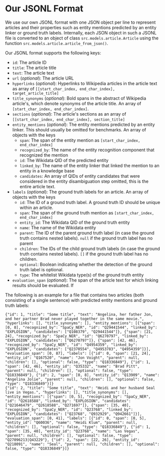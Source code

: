 # Our JSONL Format

We use our own JSONL format with one JSON object per line to represent articles and their properties such as
 entity mentions predicted by an entity linker or ground truth labels. Internally, each JSON object in such a JSONL
 file is converted to an object of class `src.models.article.Article` using the function 
 `src.models.article.article_from_json()`. 

Our JSONL format supports the following keys:
- `id`: The article ID
- `title`: The article title
- `text`: The article text
- `url` (*optional*): The article URL
- `hyperlinks` (*optional*): Hyperlinks to Wikipedia articles in the article text as array of
 `[[start_char_index, end_char_index], target_article_title]` 
- `title_synonyms` (*optional*): Bold spans in the abstract of Wikipedia article's, which denote synonyms of the
 article title. An array of `[start_char_index, end_char_index]`.
- `sections` (*optional*): The article's sections as an array of `[[start_char_index, end_char_index], section_title]`
- `entity_mentions` (*optional*): The entity mentions predicted by an entity linker. This should usually be omitted for
 benchmarks. An array of objects with the keys
    - `span`: The span of the entity mention as `[start_char_index, end_char_index]`
    - `recognized_by`: The name of the entity recognition component that recognized the mention
    - `id`: The Wikidata QID of the predicted entity
    - `linked_by`: The name of the entity linker that linked the mention to an entity in a knowledge base
    - `candidates`: An array of QIDs of entity candidates that were considered in the entity disambiguation step
 omitted, this is the entire article text.
- `labels` (*optional*): The ground truth labels for an article. An array of objects with the keys
    - `id`: The ID of a ground truth label. A ground truth ID should be unique within an article.
    - `span`: The span of the ground truth mention as `[start_char_index, end_char_index]`
    - `entity_id`: The Wikidata QID of the ground truth entity
    - `name`: The name of the Wikidata entity
    - `parent`: The ID of the parent ground truth label (in case the ground truth contains nested labels). `null` if the
     ground truth label has no parent
    - `children`: The IDs of the child ground truth labels (in case the ground truth contains nested labels). `[]` if
     the ground truth label has no children.
    - `optional`: Boolean indicating whether the detection of the ground truth label is optional.
    - `type`: The whitelist Wikidata type(s) of the ground truth entity
- `evaluation_span` (*optional*): The span of the article text for which linking results should be evaluated. If

The following is an example for a file that contains two articles (both consisting of a single sentence) with predicted
 entity mentions and ground truth labels:

    {"id": 1, "title": "Some title", "text": "Angelina, her father Jon, and her partner Brad never played together in the same movie.", "hyperlinks": [], "title_synonyms": [], "entity_mentions": [{"span": [0, 8], "recognized_by": "SpaCy_NER", "id": "Q29441544", "linked_by": "EXPLOSION", "candidates": ["Q108379", "Q29441544"]}, {"span": [21, 24], "recognized_by": "SpaCy_NER", "id": "Q6270797", "linked_by": "EXPLOSION", "candidates": ["Q6270797"]}, {"span": [42, 46], "recognized_by": "SpaCy_NER", "id": "Q4954359", "linked_by": "EXPLOSION", "candidates": ["Q2370554", "Q4953783", "Q4954359"]}], "evaluation_span": [0, 87], "labels": [{"id": 0, "span": [21, 24], "entity_id": "Q167520", "name": "Jon Voight", "parent": null, "children": [], "optional": false, "type": "Q18336849"}, {"id": 1, "span": [42, 46], "entity_id": "Q35332", "name": "Brad Pitt", "parent": null, "children": [], "optional": false, "type": "Q18336849"}, {"id": 2, "span": [0, 8], "entity_id": "Q13909", "name": "Angelina Jolie", "parent": null, "children": [], "optional": false, "type": "Q18336849"}]}
    {"id": 2, "title": "Some title", "text": "Heidi and her husband Seal live in Vegas.", "hyperlinks": [], "title_synonyms": [], "entity_mentions": [{"span": [0, 5], "recognized_by": "SpaCy_NER", "id": "Q2618588", "linked_by": "EXPLOSION", "candidates": ["Q21646479", "Q2618588", "Q271697"]}, {"span": [35, 40], "recognized_by": "SpaCy_NER", "id": "Q23768", "linked_by": "EXPLOSION", "candidates": ["Q23768", "Q932929", "Q942661"]}], "evaluation_span": [0, 41], "labels": [{"id": 0, "span": [0, 5], "entity_id": "Q60036", "name": "Heidi Klum", "parent": null, "children": [], "optional": false, "type": "Q18336849"}, {"id": 1, "span": [35, 40], "entity_id": "Q23768", "name": "Las Vegas", "parent": null, "children": [], "optional": false, "type": "Q27096213|Q43229"}, {"id": 2, "span": [22, 26], "entity_id": "Q218091", "name": "Seal", "parent": null, "children": [], "optional": false, "type": "Q18336849"}]}
